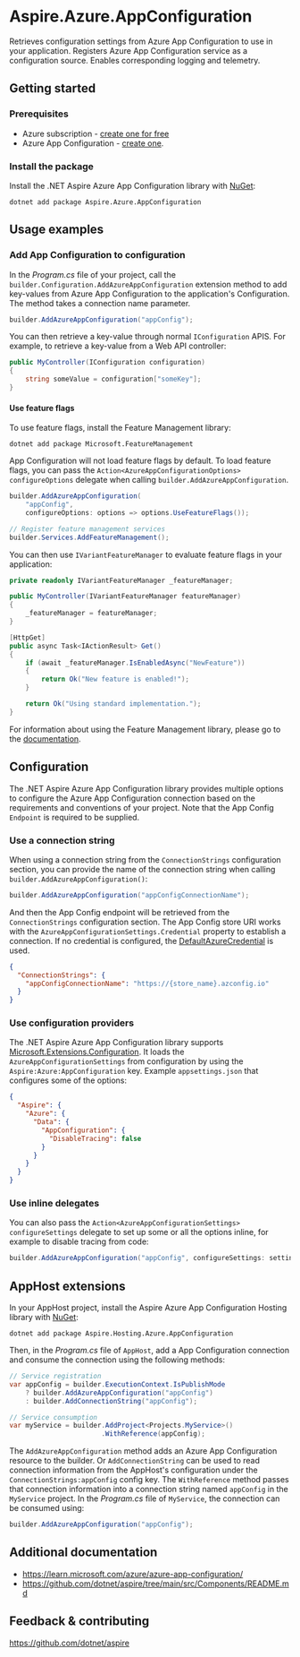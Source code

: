 # Aspire.Azure.AppConfiguration

Retrieves configuration settings from Azure App Configuration to use in your application. Registers Azure App Configuration service as a configuration source. Enables corresponding logging and telemetry.

## Getting started

### Prerequisites

- Azure subscription - [create one for free](https://azure.microsoft.com/free/)
- Azure App Configuration - [create one](https://learn.microsoft.com/azure/azure-app-configuration/quickstart-azure-app-configuration-create).

### Install the package

Install the .NET Aspire Azure App Configuration library with [NuGet](https://www.nuget.org):

```dotnetcli
dotnet add package Aspire.Azure.AppConfiguration
```

## Usage examples

### Add App Configuration to configuration

In the _Program.cs_ file of your project, call the `builder.Configuration.AddAzureAppConfiguration` extension method to add key-values from Azure App Configuration to the application's Configuration. The method takes a connection name parameter.

```csharp
builder.AddAzureAppConfiguration("appConfig");
```

You can then retrieve a key-value through normal `IConfiguration` APIS. For example, to retrieve a key-value from a Web API controller:

```csharp
public MyController(IConfiguration configuration)
{
    string someValue = configuration["someKey"];
}
```

#### Use feature flags

To use feature flags, install the Feature Management library:

```dotnetcli
dotnet add package Microsoft.FeatureManagement
```

App Configuration will not load feature flags by default. To load feature flags, you can pass the `Action<AzureAppConfigurationOptions> configureOptions` delegate when calling `builder.AddAzureAppConfiguration`.

```csharp
builder.AddAzureAppConfiguration(
    "appConfig",
    configureOptions: options => options.UseFeatureFlags());

// Register feature management services
builder.Services.AddFeatureManagement();
```

You can then use `IVariantFeatureManager` to evaluate feature flags in your application:

```csharp
private readonly IVariantFeatureManager _featureManager;

public MyController(IVariantFeatureManager featureManager)
{
    _featureManager = featureManager;
}

[HttpGet]
public async Task<IActionResult> Get()
{
    if (await _featureManager.IsEnabledAsync("NewFeature"))
    {
        return Ok("New feature is enabled!");
    }

    return Ok("Using standard implementation.");
}
```

For information about using the Feature Management library, please go to the [documentation](https://learn.microsoft.com/azure/azure-app-configuration/feature-management-dotnet-reference).

## Configuration

The .NET Aspire Azure App Configuration library provides multiple options to configure the Azure App Configuration connection based on the requirements and conventions of your project. Note that the App Config `Endpoint` is required to be supplied.

### Use a connection string

When using a connection string from the `ConnectionStrings` configuration section, you can provide the name of the connection string when calling `builder.AddAzureAppConfiguration()`:

```csharp
builder.AddAzureAppConfiguration("appConfigConnectionName");
```

And then the App Config endpoint will be retrieved from the `ConnectionStrings` configuration section. The App Config store URI works with the `AzureAppConfigurationSettings.Credential` property to establish a connection. If no credential is configured, the [DefaultAzureCredential](https://learn.microsoft.com/dotnet/api/azure.identity.defaultazurecredential) is used.

```json
{
  "ConnectionStrings": {
    "appConfigConnectionName": "https://{store_name}.azconfig.io"
  }
}
```

### Use configuration providers

The .NET Aspire Azure App Configuration library supports [Microsoft.Extensions.Configuration](https://learn.microsoft.com/dotnet/api/microsoft.extensions.configuration). It loads the `AzureAppConfigurationSettings` from configuration by using the `Aspire:Azure:AppConfiguration` key. Example `appsettings.json` that configures some of the options:

```json
{
  "Aspire": {
    "Azure": {
      "Data": {
        "AppConfiguration": {
          "DisableTracing": false
        }
      }
    }
  }
}
```

### Use inline delegates

You can also pass the `Action<AzureAppConfigurationSettings> configureSettings` delegate to set up some or all the options inline, for example to disable tracing from code:

```csharp
builder.AddAzureAppConfiguration("appConfig", configureSettings: settings => settings.DisableTracing = true);
```

## AppHost extensions

In your AppHost project, install the Aspire Azure App Configuration Hosting library with [NuGet](https://www.nuget.org):

```dotnetcli
dotnet add package Aspire.Hosting.Azure.AppConfiguration
```

Then, in the _Program.cs_ file of `AppHost`, add a App Configuration connection and consume the connection using the following methods:

```csharp
// Service registration
var appConfig = builder.ExecutionContext.IsPublishMode
    ? builder.AddAzureAppConfiguration("appConfig")
    : builder.AddConnectionString("appConfig");

// Service consumption
var myService = builder.AddProject<Projects.MyService>()
                       .WithReference(appConfig);
```

The `AddAzureAppConfiguration` method adds an Azure App Configuration resource to the builder. Or `AddConnectionString` can be used to read connection information from the AppHost's configuration under the `ConnectionStrings:appConfig` config key. The `WithReference` method passes that connection information into a connection string named `appConfig` in the `MyService` project. In the _Program.cs_ file of `MyService`, the connection can be consumed using:

```csharp
builder.AddAzureAppConfiguration("appConfig");
```

## Additional documentation

* https://learn.microsoft.com/azure/azure-app-configuration/
* https://github.com/dotnet/aspire/tree/main/src/Components/README.md

## Feedback & contributing

https://github.com/dotnet/aspire
